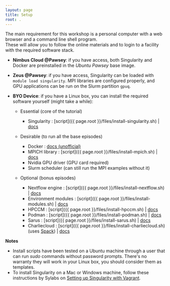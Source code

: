 ```yaml
---
layout: page
title: Setup
root: .
---
```


The main requirement for this workshop is a personal computer with a web browser and a command line shell program.  
These will allow you to follow the online materials and to login to a facility with the required software stack.

* **Nimbus Cloud @Pawsey**: if you have access, both Singularity and Docker are preinstalled in the *Ubuntu Pawsey* base image.
<!-- Test: Ubuntu 18.04 VM with 2 cores, 6 GB RAM, 40 GB disk -->

* **Zeus @Pawsey**: if you have access, Singularity can be loaded with `module load singularity`. MPI libraries are configured properly, and GPU applications can be run on the Slurm partition `gpuq`.

* **BYO Device**: if you have a Linux box, you can install the required software yourself (might take a while):

  * Essential (core of the tutorial)
    - Singularity : [script]({{ page.root }}/files/install-singularity.sh) \| [docs](https://sylabs.io/guides/3.5/user-guide/quick_start.html)

  * Desirable (to run all the base episodes)
    - Docker : [docs (unofficial)](https://www.itzgeek.com/how-tos/linux/ubuntu-how-tos/how-to-install-docker-on-ubuntu-18-04-lts-bionic-beaver.html)
    - MPICH library : [script]({{ page.root }}/files/install-mpich.sh) \| [docs](https://www.mpich.org/documentation/guides/)
    - Nvidia GPU driver (GPU card required)
    - Slurm scheduler (can still run the MPI examples without it)

  * Optional (bonus episodes)
    - Nextflow engine : [script]({{ page.root }}/files/install-nextflow.sh) \| [docs](https://www.nextflow.io/docs/latest/getstarted.html)
    - Environment modules : [script]({{ page.root }}/files/install-modules.sh) \| [docs](http://modules.sourceforge.net)
    - HPCCM : [script]({{ page.root }}/files/install-hpccm.sh) \| [docs](https://github.com/NVIDIA/hpc-container-maker/blob/master/docs/getting_started.md)
    - Podman : [script]({{ page.root }}/files/install-podman.sh) \| [docs](https://podman.io/getting-started/installation)
    - Sarus : [script]({{ page.root }}/files/install-sarus.sh) \| [docs](https://sarus.readthedocs.io/en/latest/install/requirements.html)
    - Charliecloud : [script]({{ page.root }}/files/install-charliecloud.sh) (uses [Spack](https://spack.io)) \| [docs](https://hpc.github.io/charliecloud)

**Notes**
* Install scripts have been tested on a Ubuntu machine through a user that can run *sudo* commands without password prompts. There's no warranty they will work in your Linux box, you should consider them as templates.
* To install Singularity on a Mac or Windows machine, follow these instructions by Sylabs on [Setting up Singularity with Vagrant](https://sylabs.io/guides/3.5/admin-guide/installation.html#installation-on-windows-or-mac).
